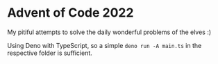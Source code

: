 # Advent of Code 2022

My pitiful attempts to solve the daily wonderful problems of the elves :)

Using Deno with TypeScript, so a simple `deno run -A main.ts` in the respective folder is sufficient.
